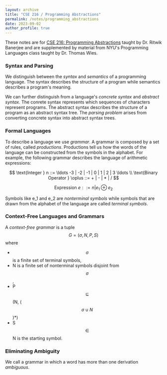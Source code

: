 ```yaml
---
layout: archive
title: "CSE 216 / Programming Abstractions"
permalink: /notes/programming_abstractions
date: 2023-09-02
author_profile: true
---
```


These notes are for [CSE 216: Programming Abstractions](https://sites.google.com/cs.stonybrook.edu/cse216/) taught by Dr. Ritwik Banerjee and are supplemented by material from NYU's Programming Languages class taught by Dr. Thomas Wies.

### Syntax and Parsing

We distinguish between the _syntax_ and _semantics_ of a programming language. The syntax describes the structure of a program while semantics describes a program's meaning. 

We can further distinguish from a language's _concrete syntax_ and _abstract syntax_. The conrete syntax represents which sequences of characters represent programs. The abstract syntax describes the structure of a program as an abstract syntax tree. The _parsing problem_ arises from converting concrete syntax into abstract syntax trees.

### Formal Languages

To describe a language we use _grammar_. A grammar is composed by a set of rules, called _productions_. Productions tell us how the words of the language can be constructed from the symbols in the alphabet. For example, the following grammar describes the language of arithmetic expressions: 

$$
\text{Integer } n ::= \ldots -3 | -2 | -1 | 0 | 1 | 2 | 3 \ldots \\
\text{Binary Operator } \oplus ::= + | - | * | /
$$

$$
\text{Expression } e ::= n | e_1 \oplus e_2
$$

Symbols like e_1 and e_2 are _nonterminal symbols_ while symbols that are drawn from the alphabet of the language are called _terminal symbols_. 

### Context-Free Languages and Grammars

A _context-free grammar_ is a tuple $$G = ({\sigma}, N, P, S)$$ where 

  * $${\sigma}$$ is a finite set of terminal symbols,  
  * N is a finite set of nonterminal symbols disjoint from $${\sigma}$$,
  * P $$\subseteq$$ (N, ($${\sigma}\cup N$$)*)
  * S $$\in$$ N is the starting symbol.

### Eliminating Ambiguity

We call a grammar in which a word has more than one derivation _ambiguous_.
